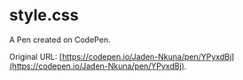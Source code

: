 # style.css

A Pen created on CodePen.

Original URL: [https://codepen.io/Jaden-Nkuna/pen/YPyxdBj](https://codepen.io/Jaden-Nkuna/pen/YPyxdBj).

